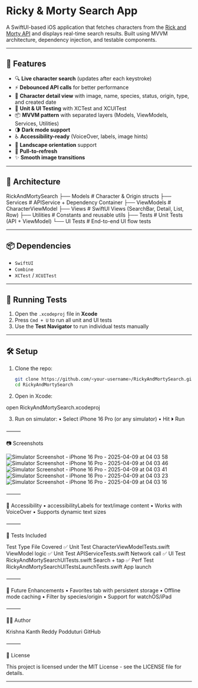 # Ricky & Morty Search App

A SwiftUI-based iOS application that fetches characters from the [Rick and Morty API](https://rickandmortyapi.com/documentation) and displays real-time search results. Built using MVVM architecture, dependency injection, and testable components.

---

## 📱 Features

- 🔍 **Live character search** (updates after each keystroke)
- ⚡️ **Debounced API calls** for better performance
- 📄 **Character detail view** with image, name, species, status, origin, type, and created date
- 🧪 **Unit & UI Testing** with XCTest and XCUITest
- 📦 **MVVM pattern** with separated layers (Models, ViewModels, Services, Utilities)
- 🌗 **Dark mode support**
- ♿️ **Accessibility-ready** (VoiceOver, labels, image hints)
- 🔄 **Landscape orientation** support
- 🔄 **Pull-to-refresh**
- ✨ **Smooth image transitions**

---

## 🧱 Architecture

RickAndMortySearch
├── Models              # Character & Origin structs
├── Services            # APIService + Dependency Container
├── ViewModels          # CharacterViewModel
├── Views               # SwiftUI Views (SearchBar, Detail, List, Row)
├── Utilities           # Constants and reusable utils
├── Tests               # Unit Tests (API + ViewModel)
└── UI Tests            # End-to-end UI flow tests

---

## 📦 Dependencies

- `SwiftUI`
- `Combine`
- `XCTest` / `XCUITest`

---

## 🧪 Running Tests

1. Open the `.xcodeproj` file in **Xcode**
2. Press `Cmd + U` to run all unit and UI tests
3. Use the **Test Navigator** to run individual tests manually

---

## 🛠 Setup

1. Clone the repo:
   ```bash
   git clone https://github.com/<your-username>/RickyAndMortySearch.git
   cd RickyAndMortySearch

2.	Open in Xcode:

open RickyAndMortySearch.xcodeproj


3.	Run on simulator:
	•	Select iPhone 16 Pro (or any simulator)
	•	Hit ⏵ Run

⸻

📷 Screenshots


		
![Simulator Screenshot - iPhone 16 Pro - 2025-04-09 at 04 03 58](https://github.com/user-attachments/assets/c199ef2d-5356-4819-95d6-4149d084dd98)
![Simulator Screenshot - iPhone 16 Pro - 2025-04-09 at 04 03 46](https://github.com/user-attachments/assets/51ff9094-cdc4-4633-b5fb-8b990e0c13ef)
![Simulator Screenshot - iPhone 16 Pro - 2025-04-09 at 04 03 41](https://github.com/user-attachments/assets/9b4e1c68-a0e2-4974-b32f-0122f36d8c39)
![Simulator Screenshot - iPhone 16 Pro - 2025-04-09 at 04 03 23](https://github.com/user-attachments/assets/07bf3728-ea9f-4fe5-8c09-ea73a827e27d)
![Simulator Screenshot - iPhone 16 Pro - 2025-04-09 at 04 03 16](https://github.com/user-attachments/assets/7a1d139a-2bdd-4f9c-8306-e92d7e5eb431)



⸻

🔐 Accessibility
	•	accessibilityLabels for text/image content
	•	Works with VoiceOver
	•	Supports dynamic text sizes

⸻

🧪 Tests Included

Test Type	File	Covered
✅ Unit Test	CharacterViewModelTests.swift	ViewModel logic
✅ Unit Test	APIServiceTests.swift	Network call
✅ UI Test	RickyAndMortySearchUITests.swift	Search + tap
✅ Perf Test	RickyAndMortySearchUITestsLaunchTests.swift	App launch



⸻

🚀 Future Enhancements
	•	Favorites tab with persistent storage
	•	Offline mode caching
	•	Filter by species/origin
	•	Support for watchOS/iPad

⸻

👨‍💻 Author

Krishna Kanth Reddy Podduturi
GitHub

⸻

📄 License

This project is licensed under the MIT License - see the LICENSE file for details.

---
